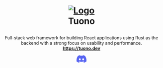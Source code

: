 <h1>
<p align="center">
  <a href="https://github.com/tuono-labs/tuono">
    <img src="https://raw.githubusercontent.com/tuono-labs/tuono/main/assets/logo.png" alt="Logo" width="128">
  </a>
  <br>Tuono
</h1>
  <p align="center">
    Full-stack web framework for building React applications using Rust as the backend with a strong focus on usability and performance.
    <br />
    <strong><a href="https://tuono.dev">https://tuono.dev</a></strong>
  </p>
  <p align="center">
    <a target="_blank" href="https://discord.com/invite/khQzPa654B">
      <img src="/profile/discord-mark-blue.svg" height="24">
    </a>
  </p>
</p>

<!--

**Here are some ideas to get you started:**

🙋‍♀️ A short introduction - what is your organization all about?
🌈 Contribution guidelines - how can the community get involved?
👩‍💻 Useful resources - where can the community find your docs? Is there anything else the community should know?
🍿 Fun facts - what does your team eat for breakfast?
🧙 Remember, you can do mighty things with the power of [Markdown](https://docs.github.com/github/writing-on-github/getting-started-with-writing-and-formatting-on-github/basic-writing-and-formatting-syntax)
-->
